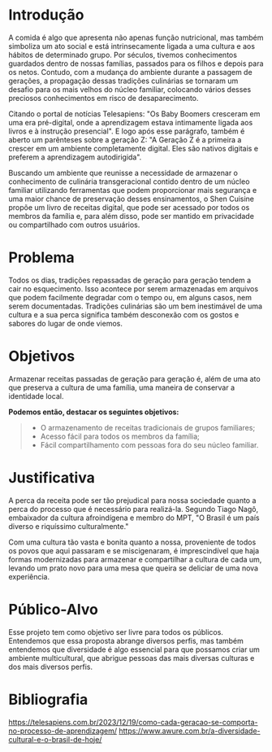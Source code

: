# Introdução


A comida é algo que apresenta não apenas função nutricional, mas também simboliza um ato social e está intrinsecamente ligada a uma cultura e aos hábitos de determinado grupo. Por séculos, tivemos conhecimentos guardados dentro de nossas famílias, passados para os filhos e depois para os netos. Contudo, com a mudança do ambiente durante a passagem de gerações, a propagação dessas tradições culinárias se tornaram um desafio para os mais velhos do núcleo familiar, colocando vários desses preciosos conhecimentos em risco de desaparecimento.

Citando o portal de notícias Telesapiens: "Os Baby Boomers cresceram em uma era pré-digital, onde a aprendizagem estava intimamente ligada aos livros e à instrução presencial". E logo após esse parágrafo, também é aberto um parênteses sobre a geração Z: "A Geração Z é a primeira a crescer em um ambiente completamente digital. Eles são nativos digitais e preferem a aprendizagem autodirigida".

Buscando um ambiente que reunisse a necessidade de armazenar o conhecimento de culinária transgeracional contido dentro de um núcleo familiar utilizando ferramentas que podem proporcionar mais segurança e uma maior chance de preservação desses ensinamentos, o Shen Cuisine propõe um livro de receitas digital, que pode ser acessado por todos os membros da família e, para além disso, pode ser mantido em privacidade ou compartilhado com outros usuários.


# Problema

Todos os dias, tradições repassadas de geração para geração tendem a cair no esquecimento. Isso acontece por serem armazenadas em arquivos que podem facilmente degradar com o tempo ou, em alguns casos, nem serem documentadas. Tradições culinárias são um bem inestimável de uma cultura e a sua perca significa também desconexão com os gostos e sabores do lugar de onde viemos.

# Objetivos

Armazenar receitas passadas de geração para geração é, além de uma ato que preserva a cultura de uma família, uma maneira de conservar a identidade local.

**Podemos então, destacar os seguintes objetivos:**
>- O armazenamento de receitas tradicionais de grupos familiares;
>- Acesso fácil para todos os membros da família;
>- Fácil compartilhamento com pessoas fora do seu núcleo familiar.

# Justificativa 
A perca da receita pode ser tão prejudical para nossa sociedade quanto a perca do processo que é necessário para realizá-la. Segundo Tiago Nagô, embaixador da cultura afroindígena e membro do MPT, "O Brasil é um país diverso e riquíssimo culturalmente."

Com uma cultura tão vasta e bonita quanto a nossa, proveniente de todos os povos que aqui passaram e se miscigenaram, é imprescindível que haja formas modernizadas para armazenar e compartilhar a cultura de cada um, levando um prato novo para uma mesa que queira se deliciar de uma nova experiência.

# Público-Alvo

Esse projeto tem como objetivo ser livre para todos os públicos. Entendemos que essa proposta abrange diversos perfis, mas também entendemos que diversidade é algo essencial para que possamos criar um ambiente multicultural, que abrigue pessoas das mais diversas culturas e dos mais diversos perfis.

# Bibliografia
https://telesapiens.com.br/2023/12/19/como-cada-geracao-se-comporta-no-processo-de-aprendizagem/
https://www.awure.com.br/a-diversidade-cultural-e-o-brasil-de-hoje/
